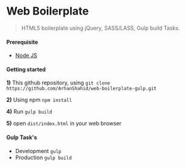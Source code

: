 # Web Boilerplate
> HTML5 boilerplate using jQuery, SASS/LASS, Gulp build Tasks.
#### Prerequisite
* [Node JS](https://nodejs.org/ "Nodejs")

#### Getting started
**1)** This github repository, using ```git clone https://github.com/ArhanShahid/web-boilerplate-gulp.git```

**2)** Using npm ```npm install```

**4)** Run ```gulp build```

**5)** open ```dist/index.html``` in your web browser

#### Gulp Task's
* Development ```gulp```
* Production ```gulp build```